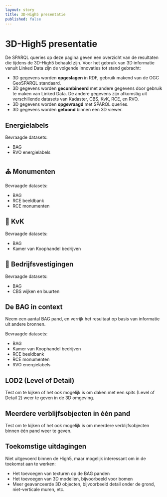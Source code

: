 ```yaml
---
layout: story
title: 3D-High5 presentatie
published: false
---
```


# 3D-High5 presentatie

De SPARQL queries op deze pagina geven een overzicht van de resultaten
die tijdens de 3D-High5 behaald zijn.  Voor het gebruik van 3D
informatie vanuit Linked Data zijn de volgende innovaties tot stand
gebracht:
  - 3D gegevens worden **opgeslagen** in RDF, gebruik makend van de
    OGC GeoSPARQL standaard.
  - 3D gegevens worden **gecombineerd** met andere gegevens door
    gebruik te maken van Linked Data.  De andere gegevens zijn
    afkomstig uit verschillende datasets van Kadaster, CBS, KvK, RCE,
    en RVO.
  - 3D gegevens worden **opgevraagd** met SPARQL queries.
  - 3D gegevens worden **getoond** binnen een 3D viewer.



## Energielabels

Bevraagde datasets:
  - BAG
  - RVO energielabels

<query data-endpoint="https://data.labs.pdok.nl/sparql" data-query-ref="3D-High5/q1.rq" data-output="geo3d"></query>

## ⛪ Monumenten

Bevraagde datasets:
  - BAG
  - RCE beeldbank
  - RCE monumenten

<query data-endpoint="https://data.labs.pdok.nl/sparql" data-query-ref="3D-High5/q2.rq" data-output="geo3d"></query>

## 🏪 KvK

Bevraagde datasets:
  - BAG
  - Kamer van Koophandel bedrijven

<query data-endpoint="https://data.labs.pdok.nl/sparql" data-query-ref="3D-High5/q3.rq" data-output="geo3d"></query>

## 🏬 Bedrijfsvestigingen

Bevraagde datasets:
  - BAG
  - CBS wijken en buurten

<query data-endpoint="https://data.labs.pdok.nl/sparql" data-query-ref="3D-High5/q4.rq" data-output="geo3d"></query>

## De BAG in context

Neem een aantal BAG pand, en verrijk het resultaat op basis van
informatie uit andere bronnen.

Bevraagde datasets:
  - BAG
  - Kamer van Koophandel bedrijven
  - RCE beeldbank
  - RCE monumenten
  - RVO energielabels

<query data-endpoint="https://data.labs.pdok.nl/sparql" data-query-ref="3D-High5/q5.rq" data-output="geo3d"></query>

## LOD2 (Level of Detail)

Test om te kijken of het ook mogelijk is om daken met een spits (Level
of Detail 2) weer te geven in de 3D omgeving.

<query data-endpoint="https://data.labs.pdok.nl/sparql" data-query-ref="3D-High5/q6.rq" data-output="geo3d"></query>

## Meerdere verblijfsobjecten in één pand

Test om te kijken of het ook mogelijk is om meerdere verblijfsobjecten
binnen één pand weer te geven.

<query data-endpoint="https://data.labs.pdok.nl/sparql" data-query-ref="3D-High5/q7.rq" data-output="geo3d"></query>

## Toekomstige uitdagingen

Niet uitgevoerd binnen de High5, maar mogelijk interessant om in de
toekomst aan te werken:
  - Het toevoegen van texturen op de BAG panden
  - Het toevoegen van 3D modellen, bijvoorbeeld voor bomen
  - Meer geavanceerde 3D objecten, bijvoorbeeld detail onder de grond,
    niet-verticale muren, etc.
